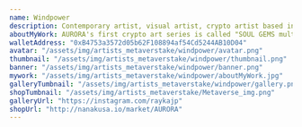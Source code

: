 ```yaml
---
name: Windpower
description: Contemporary artist, visual artist, crypto artist based in Tokyo.
aboutMyWork: AURORA's first crypto art series is called "SOUL GEMS multiverse", that expresses our journey as souls and the cosmology based on the multidimensional view.
walletAddress: "0xB4753a3572d05b62F108894af54Cd5244AB10D04"
avatar: "/assets/img/artists_metaverstake/windpower/avatar.png"
thumbnail: "/assets/img/artists_metaverstake/windpower/thumbnail.png"
banner: "/assets/img/artists_metaverstake/windpower/banner.png"
mywork: "/assets/img/artists_metaverstake/windpower/aboutMyWork.jpg"
galleryTumbnail: "/assets/img/artists_metaverstake/windpower/gallery.png"
shopTumbnail: "/assets/img/artists_metaverstake/Metaverse_img.png"
galleryUrl: "https://instagram.com/raykajp"
shopUrl: "http://nanakusa.io/market/AURORA"
---
```

